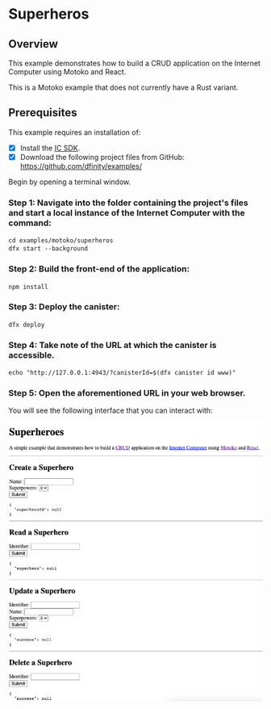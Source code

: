 # Superheros

## Overview

This example demonstrates how to build a CRUD application on the Internet Computer using Motoko and React.

This is a Motoko example that does not currently have a Rust variant. 

## Prerequisites
This example requires an installation of:

- [x] Install the [IC SDK](../developer-docs/setup/install/index.mdx).
- [x] Download the following project files from GitHub: https://github.com/dfinity/examples/

Begin by opening a terminal window.

### Step 1: Navigate into the folder containing the project's files and start a local instance of the Internet Computer with the command:

```
cd examples/motoko/superheros
dfx start --background
```

### Step 2: Build the front-end of the application:

```
npm install
``` 

### Step 3: Deploy the canister:

```
dfx deploy
```

### Step 4: Take note of the URL at which the canister is accessible.

```
echo "http://127.0.0.1:4943/?canisterId=$(dfx canister id www)"
```

### Step 5: Open the aforementioned URL in your web browser.
You will see the following interface that you can interact with:

![Superheros interface](./_attachments/superheros.png)
